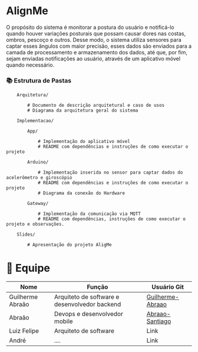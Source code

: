 # AlignMe

O propósito do sistema é monitorar a postura do usuário e notificá-lo quando houver variações posturais que possam causar dores nas costas, ombros, pescoço e outros. Desse modo, o sistema utiliza sensores para captar esses ângulos com maior precisão, esses dados são enviados para a camada de processamento e armazenamento dos dados, até que, por fim, sejam enviadas notificações ao usuário, através de um aplicativo móvel quando necessário. 


### 📚 Estrutura de Pastas

        Arquitetura/

            # Documento de descrição arquitetural e caso de usos
            # Diagrama da arquitetura geral do sistema 

        Implementacao/

            App/ 

                # Implementação do aplicativo móvel
                # README com dependências e instruções de como executar o projeto 

            Arduino/ 
                
                # Implementação inserida no sensor para captar dados do acelerômetro e giroscópio
                # README com dependências e instruções de como executar o projeto 
                # Diagrama da conexão do Hardware

            Gateway/

                # Implementação da comunicação via MQTT
                # README com dependências, instruções de como executar o projeto e observações. 

        Slides/

            # Apresentação do projeto AligMe

# 👥 Equipe

| Nome              | Função     | Usuário Git                                                                      |
|-------------------|------------|-------------------------------------------------------------------|
| Guilherme Abraão  | Arquiteto de software e desenvolvedor backend | [Guilherme-Abraao](https://github.com/Guilherme-Abraao)		 |
| Abraão    | Devops e desenvolvedor mobile				    | [Abraao-Santiago](https://github.com/abraao8401)|
| Luiz Felipe    | Arquiteto de software		    | Link	  	 |
| André   | ....				    | Link		 |

